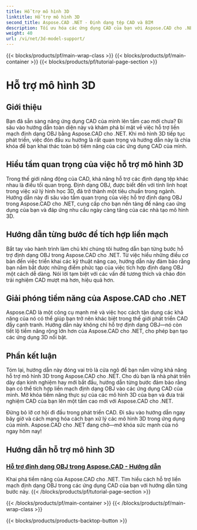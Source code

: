 ```yaml
---
title: Hỗ trợ mô hình 3D
linktitle: Hỗ trợ mô hình 3D
second_title: Aspose.CAD .NET - Định dạng tệp CAD và BIM
description: Tối ưu hóa các ứng dụng CAD của bạn với Aspose.CAD cho .NET! Nắm vững nghệ thuật hỗ trợ liền mạch định dạng OBJ, khai thác toàn bộ tiềm năng của các mô hình 3D của bạn.
weight: 40
url: /vi/net/3d-model-support/
---
```


{{< blocks/products/pf/main-wrap-class >}}
{{< blocks/products/pf/main-container >}}
{{< blocks/products/pf/tutorial-page-section >}}

# Hỗ trợ mô hình 3D


## Giới thiệu

Bạn đã sẵn sàng nâng ứng dụng CAD của mình lên tầm cao mới chưa? Đi sâu vào hướng dẫn toàn diện này và khám phá bí mật về việc hỗ trợ liền mạch định dạng OBJ bằng Aspose.CAD cho .NET. Khi mô hình 3D tiếp tục phát triển, việc đón đầu xu hướng là rất quan trọng và hướng dẫn này là chìa khóa để bạn khai thác toàn bộ tiềm năng của các ứng dụng CAD của mình.

## Hiểu tầm quan trọng của việc hỗ trợ mô hình 3D

Trong thế giới năng động của CAD, khả năng hỗ trợ các định dạng tệp khác nhau là điều tối quan trọng. Định dạng OBJ, được biết đến với tính linh hoạt trong việc xử lý hình học 3D, đã trở thành một tiêu chuẩn trong ngành. Hướng dẫn này đi sâu vào tầm quan trọng của việc hỗ trợ định dạng OBJ trong Aspose.CAD cho .NET, cung cấp cho bạn nền tảng để nâng cao ứng dụng của bạn và đáp ứng nhu cầu ngày càng tăng của các nhà tạo mô hình 3D.

## Hướng dẫn từng bước để tích hợp liền mạch

Bắt tay vào hành trình làm chủ khi chúng tôi hướng dẫn bạn từng bước hỗ trợ định dạng OBJ trong Aspose.CAD cho .NET. Từ việc hiểu những điều cơ bản đến việc triển khai các kỹ thuật nâng cao, hướng dẫn này đảm bảo rằng bạn nắm bắt được những điểm phức tạp của việc tích hợp định dạng OBJ một cách dễ dàng. Nói lời tạm biệt với các vấn đề tương thích và chào đón trải nghiệm CAD mượt mà hơn, hiệu quả hơn.

## Giải phóng tiềm năng của Aspose.CAD cho .NET

Aspose.CAD là một công cụ mạnh mẽ và việc học cách tận dụng các khả năng của nó có thể giúp bạn trở nên khác biệt trong thế giới phát triển CAD đầy cạnh tranh. Hướng dẫn này không chỉ hỗ trợ định dạng OBJ—nó còn tiết lộ tiềm năng rộng lớn hơn của Aspose.CAD cho .NET, cho phép bạn tạo các ứng dụng 3D nổi bật.

## Phần kết luận

Tóm lại, hướng dẫn này đóng vai trò là cửa ngõ để bạn nắm vững khả năng hỗ trợ mô hình 3D trong Aspose.CAD cho .NET. Cho dù bạn là nhà phát triển dày dạn kinh nghiệm hay mới bắt đầu, hướng dẫn từng bước đảm bảo rằng bạn có thể tích hợp liền mạch định dạng OBJ vào các ứng dụng CAD của mình. Mở khóa tiềm năng thực sự của các mô hình 3D của bạn và đưa trải nghiệm CAD của bạn lên một tầm cao mới với Aspose.CAD cho .NET.

Đừng bỏ lỡ cơ hội đi đầu trong phát triển CAD. Đi sâu vào hướng dẫn ngay bây giờ và cách mạng hóa cách bạn xử lý các mô hình 3D trong ứng dụng của mình. Aspose.CAD cho .NET đang chờ—mở khóa sức mạnh của nó ngay hôm nay!
## Hướng dẫn hỗ trợ mô hình 3D
### [Hỗ trợ định dạng OBJ trong Aspose.CAD - Hướng dẫn](./supporting-obj-format-in-aspose-cad/)
Khai phá tiềm năng của Aspose.CAD cho .NET. Tìm hiểu cách hỗ trợ liền mạch định dạng OBJ trong các ứng dụng CAD của bạn với hướng dẫn từng bước này.
{{< /blocks/products/pf/tutorial-page-section >}}

{{< /blocks/products/pf/main-container >}}
{{< /blocks/products/pf/main-wrap-class >}}

{{< blocks/products/products-backtop-button >}}
